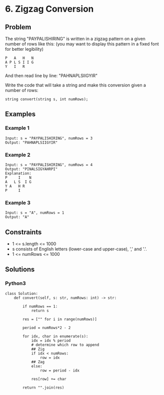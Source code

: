 # 6. Zigzag Conversion

## Problem

The string "PAYPALISHIRING" is written in a zigzag pattern on a given number of rows like this: (you may want to display this pattern in a fixed font for better legibility)

```
P   A   H   N
A P L S I I G
Y   I   R
```

And then read line by line: "PAHNAPLSIIGYIR"

Write the code that will take a string and make this conversion given a number of rows:

```
string convert(string s, int numRows);
```

## Examples

### Example 1

```
Input: s = "PAYPALISHIRING", numRows = 3
Output: "PAHNAPLSIIGYIR"
```

### Example 2

```
Input: s = "PAYPALISHIRING", numRows = 4
Output: "PINALSIGYAHRPI"
Explanation:
P     I    N
A   L S  I G
Y A   H R
P     I
```

### Example 3

```
Input: s = "A", numRows = 1
Output: "A"
```

## Constraints

* 1 <= s.length <= 1000
* s consists of English letters (lower-case and upper-case), ',' and '.'.
* 1 <= numRows <= 1000

## Solutions

### Python3

```
class Solution:
    def convert(self, s: str, numRows: int) -> str:
        
        if numRows == 1:
            return s
        
        res = ["" for i in range(numRows)]

        period = numRows*2 - 2 

        for idx, char in enumerate(s):
            idx = idx % period
            # determine which row to append
            ## Zig
            if idx < numRows:
                row = idx
            ## Zag
            else:
                row = period - idx

            res[row] += char
        
        return "".join(res)
```
